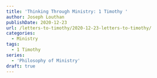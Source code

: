 ```yaml
---
title: 'Thinking Through Ministry: 1 Timothy '
author: Joseph Louthan
publishDate: 2020-12-23
url: /letters-to-timothy/2020-12-23-letters-to-timothy/
categories:
  - Ministry
tags:
  - 1 Timothy
series:
  - 'Philosophy of Ministry'
draft: true
---
```

